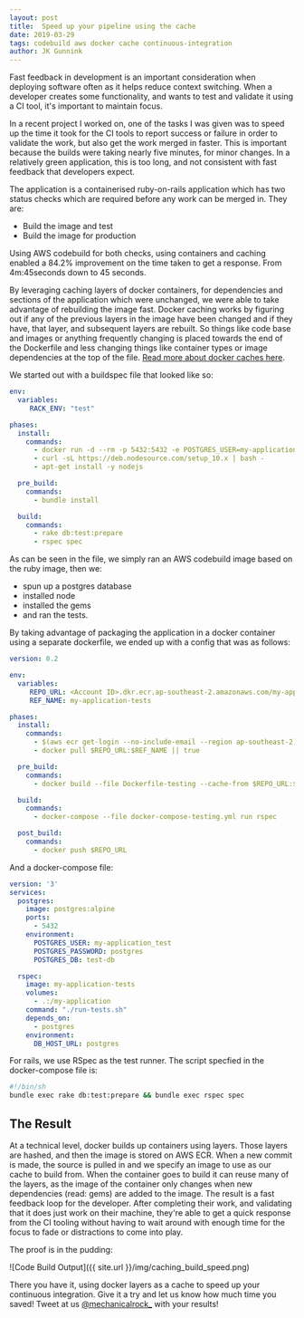 ```yaml
---
layout: post
title:  Speed up your pipeline using the cache
date: 2019-03-29
tags: codebuild aws docker cache continuous-integration
author: JK Gunnink
---
```


Fast feedback in development is an important consideration when deploying software often as it helps
reduce context switching. When a developer creates some functionality, and wants to test and
validate it using a CI tool, it's important to maintain focus.

In a recent project I worked on, one of the tasks I was given was to speed up the time it took for
the CI tools to report success or failure in order to validate the work, but also get the work
merged in faster. This is important because the builds were taking nearly five minutes, for minor
changes. In a relatively green application, this is too long, and not consistent with fast feedback
that developers expect.

The application is a containerised ruby-on-rails application which has two
status checks which are required before any work can be merged in. They are:
- Build the image and test
- Build the image for production

Using AWS codebuild for both checks, using containers and caching enabled a 84.2% improvement on the
time taken to get a response. From 4m:45seconds down to 45 seconds.

By leveraging caching layers of docker containers, for dependencies and sections of the application
which were unchanged, we were able to take advantage of rebuilding the image fast. Docker caching
works by figuring out if any of the previous layers in the image have been changed and if they have,
that layer, and subsequent layers are rebuilt. So things like code base and images or anything
frequently changing is placed towards the end of the Dockerfile and less changing things like
container types or image dependencies at the top of the file. [Read more about docker caches
here](https://docs.docker.com/develop/develop-images/dockerfile_best-practices/#leverage-build-cache).

We started out with a buildspec file that looked like so:
```yaml
env:
  variables:
     RACK_ENV: "test"

phases:
  install:
    commands:
      - docker run -d --rm -p 5432:5432 -e POSTGRES_USER=my-application_test -e POSTGRES_PASSWORD=postgres -e POSTGRES_DB=test-db postgres:alpine
      - curl -sL https://deb.nodesource.com/setup_10.x | bash -
      - apt-get install -y nodejs

  pre_build:
    commands:
      - bundle install

  build:
    commands:
      - rake db:test:prepare
      - rspec spec
```
As can be seen in the file, we simply ran an AWS codebuild image based on the ruby image, then we:
- spun up a postgres database
- installed node
- installed the gems
- and ran the tests.

By taking advantage of packaging the application in a docker container using a separate dockerfile,
we ended up with a config that was as follows:
```yaml
version: 0.2

env:
  variables:
     REPO_URL: <Account ID>.dkr.ecr.ap-southeast-2.amazonaws.com/my-application
     REF_NAME: my-application-tests

phases:
  install:
    commands:
      - $(aws ecr get-login --no-include-email --region ap-southeast-2)
      - docker pull $REPO_URL:$REF_NAME || true

  pre_build:
    commands:
      - docker build --file Dockerfile-testing --cache-from $REPO_URL:$REF_NAME --tag $REPO_URL:$REF_NAME --tag my-application-tests .

  build:
    commands:
      - docker-compose --file docker-compose-testing.yml run rspec

  post_build:
    commands:
      - docker push $REPO_URL
```
And a docker-compose file:
```yaml
version: '3'
services:
  postgres:
    image: postgres:alpine
    ports:
      - 5432
    environment:
      POSTGRES_USER: my-application_test
      POSTGRES_PASSWORD: postgres
      POSTGRES_DB: test-db

  rspec:
    image: my-application-tests
    volumes:
      - .:/my-application
    command: "./run-tests.sh"
    depends_on:
      - postgres
    environment:
      DB_HOST_URL: postgres
```
For rails, we use RSpec as the test runner. The script specfied in the docker-compose file is:
```bash
#!/bin/sh
bundle exec rake db:test:prepare && bundle exec rspec spec
```

## The Result

At a technical level, docker builds up containers using layers. Those layers are hashed, and then
the image is stored on AWS ECR. When a new commit is made, the source is pulled in and we specify an
image to use as our cache to build from. When the container goes to build it can reuse many of the
layers, as the image of the container only changes when new dependencies (read: gems) are added to
the image. The result is a fast feedback loop for the developer. After completing their work, and
validating that it does just work on their machine, they're able to get a quick response from the CI
tooling without having to wait around with enough time for the focus to fade or distractions to come
into play.

The proof is in the pudding:

![Code Build Output]({{ site.url }}/img/caching_build_speed.png)

There you have it, using docker layers as a cache to speed up your continuous integration. Give it a
try and let us know how much time you saved! Tweet at us
[@mechanicalrock_](https://twitter.com/mechanicalrock_io) with your results!
